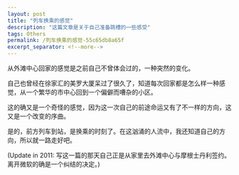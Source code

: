 ```yaml
---
layout: post
title: "列车换乘的感觉"
description: "这篇文章是关于自己准备跳槽的一些感受"
tags: Others
permalink: /列车换乘的感觉-55c65db8a65f
excerpt_separator: <!--more-->
---
```

从外滩中心回家的感觉是之前自己不曾体会过的，一种突然的变化。

自己也曾经在徐家汇的美罗大厦呆过了很久了，知道每次回家都是怎么样一种感觉，从一个繁华的市中心回到一个偏僻而嘈杂的小区。

这的确又是一个奇怪的感觉，因为这一次自己的前途命运又有了不一样的方向，这又是一个改变的序曲。

是的，前方列车到站，是换乘的时刻了。在这汹涌的人流中，我还知道自己的方向，所以就一路走好吧。

(Update in 2011: 写这一篇的那天自己正是从家里去外滩中心与摩根士丹利签约。离开微软的确是一个纠结的决定。)
<!--more-->
